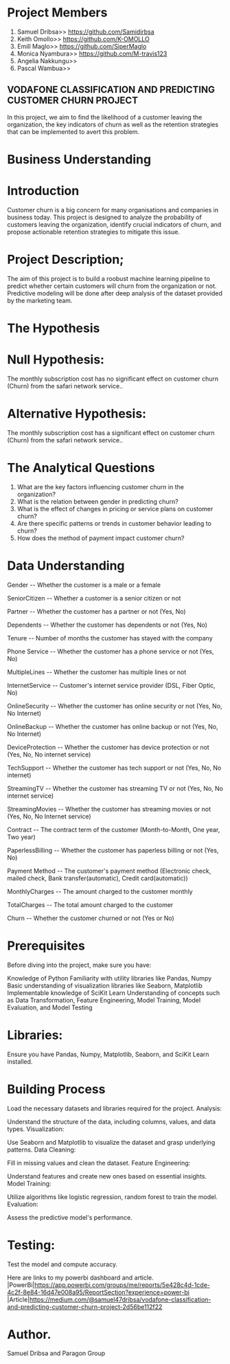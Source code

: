# Project Members

1. Samuel Dribsa>> https://github.com/Samidirbsa
2. Keith Omollo>>  https://github.com/K-OMOLLO
3. Emill Maglo>>   https://github.com/SiperMaglo
4. Monica Nyambura>> https://github.com/M-travis123
5. Angelia Nakkungu>>
6. Pascal Wambua>>
 
## **VODAFONE CLASSIFICATION AND PREDICTING CUSTOMER CHURN PROJECT**
In this project, we aim to find the likelihood of a customer leaving the organization, the key indicators of churn as well as the retention strategies that can be implemented to avert this problem.
#  **Business Understanding**

# Introduction
Customer churn is a big concern for many organisations and companies in business today. This project is designed to analyze the probability of customers leaving the organization, identify crucial indicators of churn, and propose actionable retention strategies to mitigate this issue.
# **Project Description;**
 The aim of this project is to build a roobust machine learning pipeline to predict whether certain customers will churn from the organization or not. Predictive modeling will be done after deep analysis of the dataset provided by the marketing team. 

#  **The Hypothesis**

# **Null Hypothesis:** 

The monthly subscription cost  has no significant effect on customer churn (Churn) from the safari network service.. 

# **Alternative Hypothesis:** 

The monthly subscription cost  has a significant effect on customer churn (Churn) from the safari network service.. 

# **The Analytical Questions**

 1. What are the key factors influencing customer churn in the organization?
 2. What is the relation between gender in predicting churn?
 3. What is the effect of changes in pricing or service plans on customer churn?
 4. Are there specific patterns or trends in customer behavior leading to churn?
 5. How does the method of payment impact customer churn?

#  **Data Understanding**

Gender -- Whether the customer is a male or a female

SeniorCitizen -- Whether a customer is a senior citizen or not

Partner -- Whether the customer has a partner or not (Yes, No)

Dependents -- Whether the customer has dependents or not (Yes, No)

Tenure -- Number of months the customer has stayed with the company

Phone Service -- Whether the customer has a phone service or not (Yes, No)

MultipleLines -- Whether the customer has multiple lines or not

InternetService -- Customer's internet service provider (DSL, Fiber Optic, No)

OnlineSecurity -- Whether the customer has online security or not (Yes, No, No Internet)

OnlineBackup -- Whether the customer has online backup or not (Yes, No, No Internet)

DeviceProtection -- Whether the customer has device protection or not (Yes, No, No internet service)

TechSupport -- Whether the customer has tech support or not (Yes, No, No internet)

StreamingTV -- Whether the customer has streaming TV or not (Yes, No, No internet service)

StreamingMovies -- Whether the customer has streaming movies or not (Yes, No, No Internet service)

Contract -- The contract term of the customer (Month-to-Month, One year, Two year)

PaperlessBilling -- Whether the customer has paperless billing or not (Yes, No)

Payment Method -- The customer's payment method (Electronic check, mailed check, Bank transfer(automatic), Credit card(automatic))

MonthlyCharges -- The amount charged to the customer monthly

TotalCharges -- The total amount charged to the customer

Churn -- Whether the customer churned or not (Yes or No)

# Prerequisites
Before diving into the project, make sure you have:

Knowledge of Python Familiarity with utility libraries like Pandas, Numpy Basic understanding of visualization libraries like Seaborn, Matplotlib Implementable knowledge of SciKit Learn Understanding of concepts such as Data Transformation, Feature Engineering, Model Training, Model Evaluation, and Model Testing

# Libraries:
Ensure you have Pandas, Numpy, Matplotlib, Seaborn, and SciKit Learn installed.

# Building Process
Load the necessary datasets and libraries required for the project. Analysis:

Understand the structure of the data, including columns, values, and data types. Visualization:

Use Seaborn and Matplotlib to visualize the dataset and grasp underlying patterns. Data Cleaning:

Fill in missing values and clean the dataset. Feature Engineering:

Understand features and create new ones based on essential insights. Model Training:

Utilize algorithms like logistic regression, random forest to train the model. Evaluation:

Assess the predictive model's performance.

# Testing:
Test the model and compute accuracy.

Here are links to my powerbi dashboard and article.
|PowerBi|https://app.powerbi.com/groups/me/reports/5e428c4d-1cde-4c2f-8e84-16d47e008a95/ReportSection?experience=power-bi
|Article|https://medium.com/@samuel47dribsa/vodafone-classification-and-predicting-customer-churn-project-2d56be112f22

# Author.
Samuel Dribsa and Paragon Group